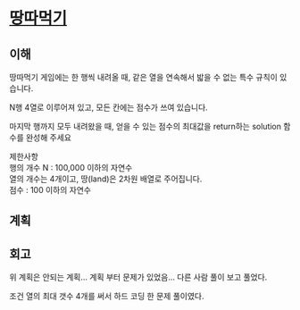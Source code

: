 # [땅따먹기](https://programmers.co.kr/learn/courses/30/lessons/12913)

## 이해 

땅따먹기 게임에는 한 행씩 내려올 때, 같은 열을 연속해서 밟을 수 없는 특수 규칙이 있습니다.

N행 4열로 이루어져 있고, 모든 칸에는 점수가 쓰여 있습니다. 

마지막 행까지 모두 내려왔을 때, 얻을 수 있는 점수의 최대값을 return하는 solution 함수를 완성해 주세요

제한사항  
행의 개수 N : 100,000 이하의 자연수  
열의 개수는 4개이고, 땅(land)은 2차원 배열로 주어집니다.  
점수 : 100 이하의 자연수  

## 계획
<!-- 
배열 안에 있는 배열들 안의 값들을 오름 차순으로 정렬한다.

배열 안의 배열들을 배열들 안의 값의 최대값 기준으로 내림 차순으로 정렬한다.

첫번째 배열의 최대값을 뽑는다

첫번째 배열을 없애던가 지우던가 무시한다.

나머지 배열들의 최대값을 지우던가 무시한다.

그 값을 제외 하고 최대값 기준으로 배열들을 정렬한다.

반복한다.

sort해서 배열안에 있는 배열들을 최대값으로 먼저 sort 한다. sort sort 한다음에 최대값 부터 뽑는다.  -->

## 회고

위 계획은 안되는 계획... 계획 부터 문제가 있었음... 다른 사람 풀이 보고 풀었다. 

조건 열의 최대 갯수 4개를 써서 하드 코딩 한 문제 풀이였다.